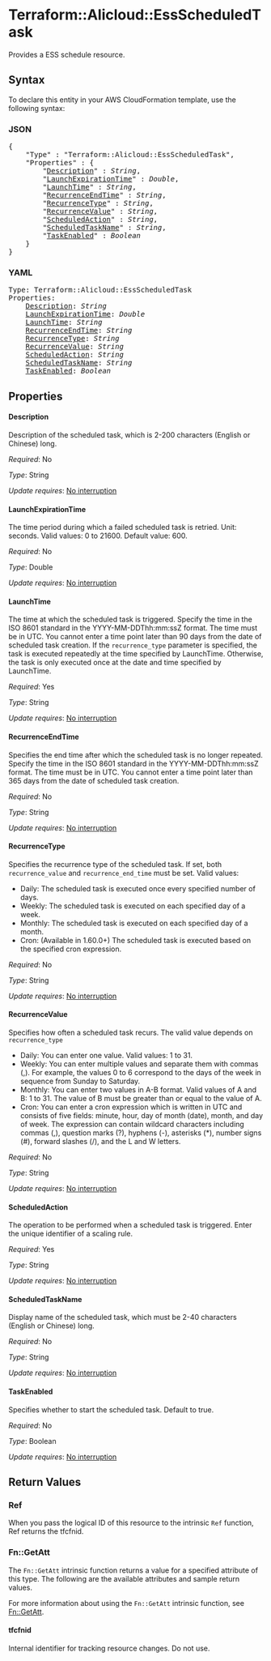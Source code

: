 # Terraform::Alicloud::EssScheduledTask

Provides a ESS schedule resource.

## Syntax

To declare this entity in your AWS CloudFormation template, use the following syntax:

### JSON

<pre>
{
    "Type" : "Terraform::Alicloud::EssScheduledTask",
    "Properties" : {
        "<a href="#description" title="Description">Description</a>" : <i>String</i>,
        "<a href="#launchexpirationtime" title="LaunchExpirationTime">LaunchExpirationTime</a>" : <i>Double</i>,
        "<a href="#launchtime" title="LaunchTime">LaunchTime</a>" : <i>String</i>,
        "<a href="#recurrenceendtime" title="RecurrenceEndTime">RecurrenceEndTime</a>" : <i>String</i>,
        "<a href="#recurrencetype" title="RecurrenceType">RecurrenceType</a>" : <i>String</i>,
        "<a href="#recurrencevalue" title="RecurrenceValue">RecurrenceValue</a>" : <i>String</i>,
        "<a href="#scheduledaction" title="ScheduledAction">ScheduledAction</a>" : <i>String</i>,
        "<a href="#scheduledtaskname" title="ScheduledTaskName">ScheduledTaskName</a>" : <i>String</i>,
        "<a href="#taskenabled" title="TaskEnabled">TaskEnabled</a>" : <i>Boolean</i>
    }
}
</pre>

### YAML

<pre>
Type: Terraform::Alicloud::EssScheduledTask
Properties:
    <a href="#description" title="Description">Description</a>: <i>String</i>
    <a href="#launchexpirationtime" title="LaunchExpirationTime">LaunchExpirationTime</a>: <i>Double</i>
    <a href="#launchtime" title="LaunchTime">LaunchTime</a>: <i>String</i>
    <a href="#recurrenceendtime" title="RecurrenceEndTime">RecurrenceEndTime</a>: <i>String</i>
    <a href="#recurrencetype" title="RecurrenceType">RecurrenceType</a>: <i>String</i>
    <a href="#recurrencevalue" title="RecurrenceValue">RecurrenceValue</a>: <i>String</i>
    <a href="#scheduledaction" title="ScheduledAction">ScheduledAction</a>: <i>String</i>
    <a href="#scheduledtaskname" title="ScheduledTaskName">ScheduledTaskName</a>: <i>String</i>
    <a href="#taskenabled" title="TaskEnabled">TaskEnabled</a>: <i>Boolean</i>
</pre>

## Properties

#### Description

Description of the scheduled task, which is 2-200 characters (English or Chinese) long.

_Required_: No

_Type_: String

_Update requires_: [No interruption](https://docs.aws.amazon.com/AWSCloudFormation/latest/UserGuide/using-cfn-updating-stacks-update-behaviors.html#update-no-interrupt)

#### LaunchExpirationTime

The time period during which a failed scheduled task is retried. Unit: seconds. Valid values: 0 to 21600. Default value: 600.

_Required_: No

_Type_: Double

_Update requires_: [No interruption](https://docs.aws.amazon.com/AWSCloudFormation/latest/UserGuide/using-cfn-updating-stacks-update-behaviors.html#update-no-interrupt)

#### LaunchTime

The time at which the scheduled task is triggered. Specify the time in the ISO 8601 standard in the YYYY-MM-DDThh:mm:ssZ format.
The time must be in UTC. You cannot enter a time point later than 90 days from the date of scheduled task creation.
If the `recurrence_type` parameter is specified, the task is executed repeatedly at the time specified by LaunchTime.
Otherwise, the task is only executed once at the date and time specified by LaunchTime.

_Required_: Yes

_Type_: String

_Update requires_: [No interruption](https://docs.aws.amazon.com/AWSCloudFormation/latest/UserGuide/using-cfn-updating-stacks-update-behaviors.html#update-no-interrupt)

#### RecurrenceEndTime

Specifies the end time after which the scheduled task is no longer repeated.
Specify the time in the ISO 8601 standard in the YYYY-MM-DDThh:mm:ssZ format.
The time must be in UTC. You cannot enter a time point later than 365 days from the date of scheduled task creation.

_Required_: No

_Type_: String

_Update requires_: [No interruption](https://docs.aws.amazon.com/AWSCloudFormation/latest/UserGuide/using-cfn-updating-stacks-update-behaviors.html#update-no-interrupt)

#### RecurrenceType

Specifies the recurrence type of the scheduled task.
If set, both `recurrence_value` and `recurrence_end_time` must be set. Valid values:
- Daily: The scheduled task is executed once every specified number of days.
- Weekly: The scheduled task is executed on each specified day of a week.
- Monthly: The scheduled task is executed on each specified day of a month.
- Cron: (Available in 1.60.0+) The scheduled task is executed based on the specified cron expression.

_Required_: No

_Type_: String

_Update requires_: [No interruption](https://docs.aws.amazon.com/AWSCloudFormation/latest/UserGuide/using-cfn-updating-stacks-update-behaviors.html#update-no-interrupt)

#### RecurrenceValue

Specifies how often a scheduled task recurs. The valid value depends on `recurrence_type`
- Daily: You can enter one value. Valid values: 1 to 31.
- Weekly: You can enter multiple values and separate them with commas (,). For example, the values 0 to 6 correspond to the days of the week in sequence from Sunday to Saturday.
- Monthly: You can enter two values in A-B format. Valid values of A and B: 1 to 31. The value of B must be greater than or equal to the value of A.
- Cron: You can enter a cron expression which is written in UTC and consists of five fields: minute, hour, day of month (date), month, and day of week. The expression can contain wildcard characters including commas (,), question marks (?), hyphens (-), asterisks (*), number signs (#), forward slashes (/), and the L and W letters.

_Required_: No

_Type_: String

_Update requires_: [No interruption](https://docs.aws.amazon.com/AWSCloudFormation/latest/UserGuide/using-cfn-updating-stacks-update-behaviors.html#update-no-interrupt)

#### ScheduledAction

The operation to be performed when a scheduled task is triggered. Enter the unique identifier of a scaling rule.

_Required_: Yes

_Type_: String

_Update requires_: [No interruption](https://docs.aws.amazon.com/AWSCloudFormation/latest/UserGuide/using-cfn-updating-stacks-update-behaviors.html#update-no-interrupt)

#### ScheduledTaskName

Display name of the scheduled task, which must be 2-40 characters (English or Chinese) long.

_Required_: No

_Type_: String

_Update requires_: [No interruption](https://docs.aws.amazon.com/AWSCloudFormation/latest/UserGuide/using-cfn-updating-stacks-update-behaviors.html#update-no-interrupt)

#### TaskEnabled

Specifies whether to start the scheduled task. Default to true.

_Required_: No

_Type_: Boolean

_Update requires_: [No interruption](https://docs.aws.amazon.com/AWSCloudFormation/latest/UserGuide/using-cfn-updating-stacks-update-behaviors.html#update-no-interrupt)

## Return Values

### Ref

When you pass the logical ID of this resource to the intrinsic `Ref` function, Ref returns the tfcfnid.

### Fn::GetAtt

The `Fn::GetAtt` intrinsic function returns a value for a specified attribute of this type. The following are the available attributes and sample return values.

For more information about using the `Fn::GetAtt` intrinsic function, see [Fn::GetAtt](https://docs.aws.amazon.com/AWSCloudFormation/latest/UserGuide/intrinsic-function-reference-getatt.html).

#### tfcfnid

Internal identifier for tracking resource changes. Do not use.

